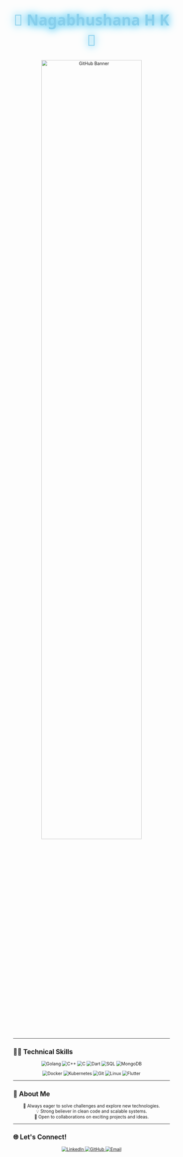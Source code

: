 <!-- # Welcome to My GitHub! 👋

Hi, I'm **Nagabhushana H K**, a tech enthusiast and passionate developer with expertise in building robust and efficient solutions. I strive to learn, grow, and contribute to the tech community.  

---

## 👨‍💻 Technical Skills

### Languages  
![Golang](https://img.shields.io/badge/-Golang-00ADD8?logo=go&logoColor=white&style=for-the-badge)
![C++](https://img.shields.io/badge/-C++-00599C?logo=c%2B%2B&logoColor=white&style=for-the-badge)
![C](https://img.shields.io/badge/-C-A8B9CC?logo=c&logoColor=white&style=for-the-badge)
![Dart](https://img.shields.io/badge/-Dart-0175C2?logo=dart&logoColor=white&style=for-the-badge)
![SQL](https://img.shields.io/badge/-SQL-4479A1?logo=postgresql&logoColor=white&style=for-the-badge)
![MongoDB](https://img.shields.io/badge/-MongoDB-47A248?logo=mongodb&logoColor=white&style=for-the-badge)

### Developer Tools  
![Docker](https://img.shields.io/badge/-Docker-2496ED?logo=docker&logoColor=white&style=for-the-badge)
![Kubernetes](https://img.shields.io/badge/-Kubernetes-326CE5?logo=kubernetes&logoColor=white&style=for-the-badge)
![Git](https://img.shields.io/badge/-Git-F05032?logo=git&logoColor=white&style=for-the-badge)

### Technologies/Frameworks  
![Linux](https://img.shields.io/badge/-Linux-FCC624?logo=linux&logoColor=black&style=for-the-badge)
![Flutter](https://img.shields.io/badge/-Flutter-02569B?logo=flutter&logoColor=white&style=for-the-badge)

---

## 🌟 About Me

🚀 Always eager to solve challenges and explore new technologies.  
💡 Strong believer in clean code and scalable systems.  
🤝 Open to collaborations on exciting projects and ideas.

---

## 🌐 Let's Connect!

- LinkedIn: [linkedin.com/in/bhushanaruto05](https://linkedin.com/in/bhushanaruto05)  
- GitHub: [github.com/bhushan-aruto](https://github.com/bhushan-aruto)  
- Email: developer.bhushanhk@gmail.com  

---

## 📸 Profile Banner

![GitHub Banner](github readm.jpg)

> The banner image appears automatically when someone visits your profile! -->



<h1 align="center" style="font-size: 3rem; font-family: 'Segoe UI', Tahoma, Geneva, Verdana, sans-serif; color: skyblue; text-shadow: 0px 0px 20px skyblue, 0px 0px 30px deepskyblue;">
  🌟 Nagabhushana H K 🌟
</h1>

<p align="center">
  <img src="github readm.jpg" alt="GitHub Banner" style="width:80%; border-radius:10px;">
</p>

---

## 👨‍💻 Technical Skills

<p align="center">
  <img src="https://img.shields.io/badge/-Golang-00ADD8?logo=go&logoColor=white&style=for-the-badge" alt="Golang">
  <img src="https://img.shields.io/badge/-C++-00599C?logo=c%2B%2B&logoColor=white&style=for-the-badge" alt="C++">
  <img src="https://img.shields.io/badge/-C-A8B9CC?logo=c&logoColor=white&style=for-the-badge" alt="C">
  <img src="https://img.shields.io/badge/-Dart-0175C2?logo=dart&logoColor=white&style=for-the-badge" alt="Dart">
  <img src="https://img.shields.io/badge/-SQL-4479A1?logo=postgresql&logoColor=white&style=for-the-badge" alt="SQL">
  <img src="https://img.shields.io/badge/-MongoDB-47A248?logo=mongodb&logoColor=white&style=for-the-badge" alt="MongoDB">
</p>

<p align="center">
  <img src="https://img.shields.io/badge/-Docker-2496ED?logo=docker&logoColor=white&style=for-the-badge" alt="Docker">
  <img src="https://img.shields.io/badge/-Kubernetes-326CE5?logo=kubernetes&logoColor=white&style=for-the-badge" alt="Kubernetes">
  <img src="https://img.shields.io/badge/-Git-F05032?logo=git&logoColor=white&style=for-the-badge" alt="Git">
  <img src="https://img.shields.io/badge/-Linux-FCC624?logo=linux&logoColor=black&style=for-the-badge" alt="Linux">
  <img src="https://img.shields.io/badge/-Flutter-02569B?logo=flutter&logoColor=white&style=for-the-badge" alt="Flutter">
</p>

---

## 🌟 About Me

<p align="center">
  🚀 Always eager to solve challenges and explore new technologies. <br>
  💡 Strong believer in clean code and scalable systems. <br>
  🤝 Open to collaborations on exciting projects and ideas.
</p>

---

## 🌐 Let's Connect!

<p align="center">
  <a href="https://linkedin.com/in/bhushanaruto05">
    <img src="https://img.shields.io/badge/-LinkedIn-0A66C2?logo=linkedin&logoColor=white&style=for-the-badge" alt="LinkedIn">
  </a>
  <a href="https://github.com/bhushan-aruto">
    <img src="https://img.shields.io/badge/-GitHub-181717?logo=github&logoColor=white&style=for-the-badge" alt="GitHub">
  </a>
  <a href="mailto:developer.bhushanhk@gmail.com">
    <img src="https://img.shields.io/badge/-Email-D14836?logo=gmail&logoColor=white&style=for-the-badge" alt="Email">
  </a>
</p>

